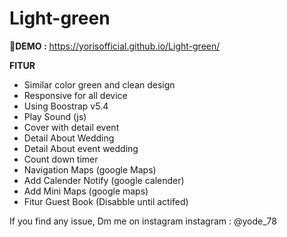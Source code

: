 # Light-green
🚀**DEMO :**
https://yorisofficial.github.io/Light-green/

**FITUR**
- Similar color green and clean design
- Responsive for all device 
- Using Boostrap v5.4
- Play Sound (js)
- Cover with detail event
- Detail About Wedding
- Detail About event wedding
- Count down timer
- Navigation Maps (google Maps)
- Add Calender Notify (google calender)
- Add Mini Maps (google maps)
- Fitur Guest Book (Disabble until actifed)

If you find any issue, Dm me on instagram
instagram : @yode_78

